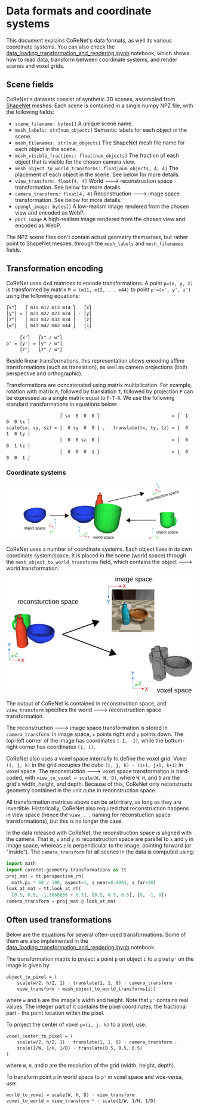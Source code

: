 # Data formats and coordinate systems

This document explains CoReNet's data formats, as well its various
coordinate systems. You can also check the
[data_loading_transformation_and_rendering.ipynb](data_loading_transformation_and_rendering.ipynb)
notebook, which shows how to read data, transform between coordinate systems,
and render scenes and voxel grids.

## Scene fields
CoReNet's datasets consist of synthetic 3D scenes, assembled from
[ShapeNet](https://shapenet.org/) meshes.
Each scene is contained in a single numpy NPZ file, with the following
fields:
* `scene_filename: bytes[]` A unique scene name.
* `mesh_labels: str[num_objects]` Semantic labels for each object in the scene.
* `mesh_filenames: str[num_objects]` The ShapeNet mesh file name
   for each object in the scene.
* `mesh_visible_fractions: float[num_objects]` The fraction of each object that
   is visible for the chosen camera view.
* `mesh_object_to_world_transforms: float[num_objects, 4, 4]` The placement
   of each object in the scene. See below for more details.
* `view_transform: float[4, 4]` World 🡒 reconstruction space
   transformation. See below for  more details.
* `camera_transform: float[4, 4]` Reconstruction 🡒 image space
   transformation. See below for more details.
* `opengl_image: bytes[]` A low-realism image rendered from the chosen view
   and encoded as WebP.
* `pbrt_image` A high-realism image rendered from the chosen view and encoded
   as WebP.

The NPZ scene files don't contain actual geometry themselves, but rather point
to ShapeNet meshes, through the `mesh_labels` and `mesh_filenames` fields.

## Transformation encoding
CoReNet uses 4x4 matrices to encode transformations. A point
`p=(x, y, z)` is transformed by matrix `M = (m11, m12, ... m44)` to point
`p'=(x', y', z')` using the following equations:

```
⎧x"⎫   ⎧ m11 m12 m13 m14 ⎫   ⎧x⎫
⎪y"⎪ = ⎪ m21 m22 m23 m24 ⎪ · ⎪y⎪
⎪z"⎪   ⎪ m31 m32 m33 m34 ⎪   ⎪z⎪
⎩w"⎭   ⎩ m41 m42 m43 m44 ⎭   ⎩1⎭

     ⎧x'⎫   ⎧x" / w"⎫
p' = ⎪y'⎪ = ⎪y" / w"⎪
     ⎩z'⎭   ⎩z" / w"⎭
```
Beside linear transformations, this representation allows encoding affine
transformations (such as translation), as well as camera projections (both
perspective and orthographic).

Transformations are concatenated using matrix multiplication. For example,
rotation with matrix `R`, followed by translation `T`, followed by
projection `P` can be expressed as a single matrix equal to `P·T·R`. We use
the following standard transformations in equations below:
```
                    ⎧ sx  0  0  0 ⎫                           = ⎧  1  0  0 tx ⎫
scale(sx, sy, sz) = ⎪  0 sy  0  0 ⎪ ,   translate(tx, ty, tz) = ⎪  0  1  0 ty ⎪
                    ⎪  0  0 sz  0 ⎪                           = ⎪  0  0  1 tz ⎪
                    ⎩  0  0  0  1 ⎭                           = ⎩  0  0  0  1 ⎭
```


### Coordinate systems
![Coordinate systems: Object, world, and view](object_to_world_to_view.svg)

CoReNet uses a number of coordinate systems.
Each object lives in its own coordinate system/space. It is placed in the
scene (world space) through the `mesh_object_to_world_transforms` field, which
contains the object 🡒 world transformation.

![Coordinate systems: View, image, and voxels](view_to_image_and_voxels.svg)


The output of CoReNet is contained in reconstruction space, and
`view_transform` specifies the world 🡒 reconstruction space transformation.

The reconstruction 🡒 image space transformation is stored in
`camera_transform`. In image space, `x` points right and `y` points down. The
top-left corner of the image has coordinates `(-1, -1)`, while the bottom-right
corner has coordinates `(1, 1)`.

CoReNet also uses a voxel space internally to define the voxel grid. Voxel
`(i, j, k)` in the grid occupies the cube `(i, j, k) - (i+1, j+1, k+1)` in
voxel space.
The reconstruction 🡒 voxel space transformation is hard-coded, with
`view_to_voxel = scale(W, H, D)`, where `W`, `H`, and `D` are the grid's width,
height, and depth. Because of this, CoReNet only reconstructs geometry contained
in the unit cube in reconstruction space.

All transformation matrices above can be arbirtrary, as long as they are
invertible. Historically, CoReNet also required that reconstruction happens in
view space (hence the `view_...` naming for reconstuction space
transformations), but this is no longer the case.

In the data released with CoReNet, the reconstruction space is
aligned with the camera. That is, `x` and `y` in reconstruction space are
parallel to `x` and `y` in image space, whereas `z` is perpendicular to the
image, pointing forward (or "inside"). The `camera_transform` for all scenes in
the data is computed using:

```python
import math
import corenet.geometry.transformations as tt
proj_mat = tt.perspective_rh(
  math.pi * 60 / 180, aspect=1, z_near=0.0001, z_far=10)
look_at_mat = tt.look_at_rh(
  [0.5, 0.5, -1.3666666 + 0.5], [0.5, 0.5, 0.5], [0, -1, 0])
camera_transform = proj_mat @ look_at_mat
```

## Often used transformations
Below are the equations for several often-used transformations. Some of them
are also implemented in the
[data_loading_transformation_and_rendering.ipynb](data_loading_transformation_and_rendering.ipynb)
notebook.


The transformation matrix to project a point `p` on object `i` to a pixel
`p'` on the image is given by:
```
object_to_pixel = (
    scale(w/2, h/2, 1) · translate(1, 1, 0) · camera_transform ·
    view_transform · mesh_object_to_world_transforms[i])
```
where `w` and `h` are the image's width and height.
Note that `p'` contains real values. The integer part of it
contains the pixel coordinates, the fractional part - the point location
within the pixel.

To project the center of voxel `p=(i, j, k)` to a pixel, use:
```
voxel_center_to_pixel = (
    scale(w/2, h/2, 1) · translate(1, 1, 0) · camera_transform ·
    scale(1/W, 1/H, 1/D) · translate(0.5, 0.5, 0.5)
)
```
where `W`, `H`, and `D` are the resolution of the grid (width, height, depth).

To transform point `p` in world space to `p'` in voxel space and vice-versa,
use:
```
world_to_voxel = scale(W, H, D) · view_transform
voxel_to_world = view_transform⁻¹ · scale(1/W, 1/H, 1/D)
```
